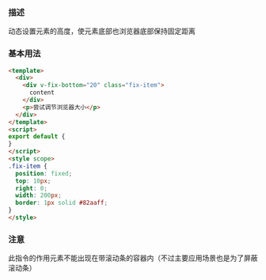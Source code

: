 ### 描述
动态设置元素的高度，使元素底部也浏览器底部保持固定距离

### 基本用法

```html
<template>
  <div>
    <div v-fix-bottom="20" class="fix-item">
      content
    </div>
    <p>尝试调节浏览器大小</p>
  </div>
</template>
<script>
export default {
}
</script>
<style scope>
.fix-item {
  position: fixed;
  top: 10px;
  right: 0;
  width: 200px;
  border: 1px solid #82aaff;
}
</style>
```

### 注意
此指令的作用元素不能出现在带滚动条的容器内（不过主要应用场景也是为了屏蔽滚动条）
